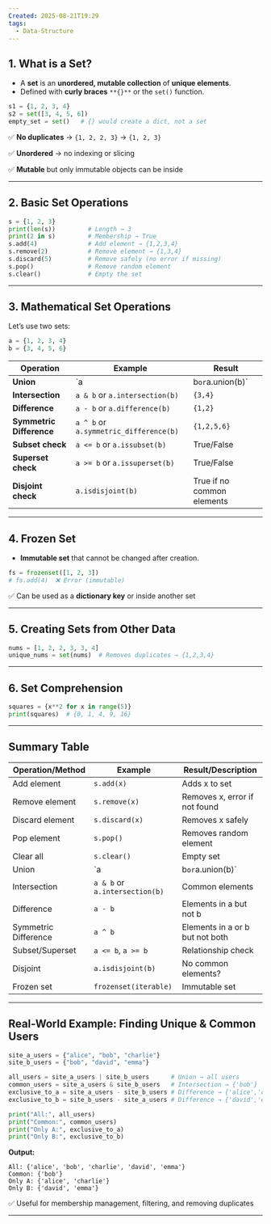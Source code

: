 ```yaml
---
Created: 2025-08-21T19:29
tags:
  - Data-Structure
---
```

## 1. What is a Set?

- A **set** is an **unordered, mutable collection** of **unique elements**.
- Defined with **curly braces** `**{}**` or the `set()` function.

```Python
s1 = {1, 2, 3, 4}
s2 = set([3, 4, 5, 6])
empty_set = set()   # {} would create a dict, not a set
```

✅ **No duplicates** → `{1, 2, 2, 3}` → `{1, 2, 3}`

✅ **Unordered** → no indexing or slicing

✅ **Mutable** but only immutable objects can be inside

---

## 2. Basic Set Operations

```Python
s = {1, 2, 3}
print(len(s))         # Length → 3
print(2 in s)         # Membership → True
s.add(4)              # Add element → {1,2,3,4}
s.remove(2)           # Remove element → {1,3,4}
s.discard(5)          # Remove safely (no error if missing)
s.pop()               # Remove random element
s.clear()             # Empty the set
```

---

## 3. Mathematical Set Operations

Let’s use two sets:

```Python
a = {1, 2, 3, 4}
b = {3, 4, 5, 6}
```

|Operation|Example|Result|
|---|---|---|
|**Union**|`a|b`or`a.union(b)`|
|**Intersection**|`a & b` or `a.intersection(b)`|`{3,4}`|
|**Difference**|`a - b` or `a.difference(b)`|`{1,2}`|
|**Symmetric Difference**|`a ^ b` or `a.symmetric_difference(b)`|`{1,2,5,6}`|
|**Subset check**|`a <= b` or `a.issubset(b)`|True/False|
|**Superset check**|`a >= b` or `a.issuperset(b)`|True/False|
|**Disjoint check**|`a.isdisjoint(b)`|True if no common elements|

---

## 4. Frozen Set

- **Immutable set** that cannot be changed after creation.

```Python
fs = frozenset([1, 2, 3])
# fs.add(4)  ❌ Error (immutable)
```

✅ Can be used as a **dictionary key** or inside another set

---

## 5. Creating Sets from Other Data

```Python
nums = [1, 2, 2, 3, 3, 4]
unique_nums = set(nums)  # Removes duplicates → {1,2,3,4}
```

---

## 6. Set Comprehension

```Python
squares = {x**2 for x in range(5)}
print(squares)  # {0, 1, 4, 9, 16}
```

---

## Summary Table

|Operation/Method|Example|Result/Description|
|---|---|---|
|Add element|`s.add(x)`|Adds x to set|
|Remove element|`s.remove(x)`|Removes x, error if not found|
|Discard element|`s.discard(x)`|Removes x safely|
|Pop element|`s.pop()`|Removes random element|
|Clear all|`s.clear()`|Empty set|
|Union|`a|b`or`a.union(b)`|
|Intersection|`a & b` or `a.intersection(b)`|Common elements|
|Difference|`a - b`|Elements in a but not b|
|Symmetric Difference|`a ^ b`|Elements in a or b but not both|
|Subset/Superset|`a <= b`, `a >= b`|Relationship check|
|Disjoint|`a.isdisjoint(b)`|No common elements?|
|Frozen set|`frozenset(iterable)`|Immutable set|

---

## Real-World Example: Finding Unique & Common Users

```Python
site_a_users = {"alice", "bob", "charlie"}
site_b_users = {"bob", "david", "emma"}

all_users = site_a_users | site_b_users      # Union → all users
common_users = site_a_users & site_b_users   # Intersection → {'bob'}
exclusive_to_a = site_a_users - site_b_users # Difference → {'alice','charlie'}
exclusive_to_b = site_b_users - site_a_users # Difference → {'david','emma'}

print("All:", all_users)
print("Common:", common_users)
print("Only A:", exclusive_to_a)
print("Only B:", exclusive_to_b)
```

**Output:**

```Plain
All: {'alice', 'bob', 'charlie', 'david', 'emma'}
Common: {'bob'}
Only A: {'alice', 'charlie'}
Only B: {'david', 'emma'}
```

✅ Useful for membership management, filtering, and removing duplicates

---